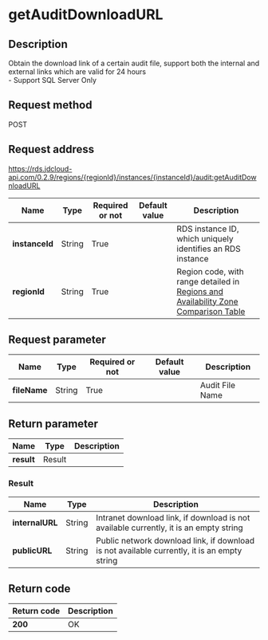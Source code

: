 # getAuditDownloadURL


## Description
Obtain the download link of a certain audit file, support both the internal and external links which are valid for 24 hours <br>- Support SQL Server Only

## Request method
POST

## Request address
https://rds.jdcloud-api.com/0.2.9/regions/{regionId}/instances/{instanceId}/audit:getAuditDownloadURL

|Name|Type|Required or not|Default value|Description|
|---|---|---|---|---|
|**instanceId**|String|True||RDS instance ID, which uniquely identifies an RDS instance|
|**regionId**|String|True||Region code, with range detailed in [Regions and Availability Zone Comparison Table](../Enum-Definitions/Regions-AZ.md)|

## Request parameter
|Name|Type|Required or not|Default value|Description|
|---|---|---|---|---|
|**fileName**|String|True||Audit File Name|


## Return parameter
|Name|Type|Description|
|---|---|---|
|**result**|Result||


### Result
|Name|Type|Description|
|---|---|---|
|**internalURL**|String|Intranet download link, if download is not available currently, it is an empty string|
|**publicURL**|String|Public network download link, if download is not available currently, it is an empty string|

## Return code
|Return code|Description|
|---|---|
|**200**|OK|
